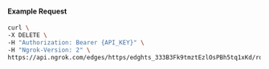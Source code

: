 <!-- Code generated for API Clients. DO NOT EDIT. -->

#### Example Request

```bash
curl \
-X DELETE \
-H "Authorization: Bearer {API_KEY}" \
-H "Ngrok-Version: 2" \
https://api.ngrok.com/edges/https/edghts_333B3Fk9tmztEzlOsPBh5tq1xKd/routes/edghtsrt_333B3ETg5sGazFE7TyL7ZJ2v7FQ/oidc
```
